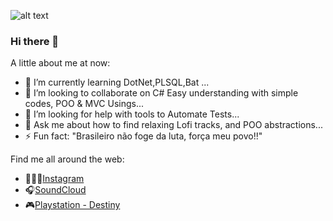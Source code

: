 ![alt text](https://user-images.githubusercontent.com/49915749/195142431-00e05566-e0ec-4b80-a83c-824ee7d38df9.png)

### Hi there 👋

A little about me at now:

- 🌱 I’m currently learning DotNet,PLSQL,Bat ...
- 👯 I’m looking to collaborate on C# Easy understanding with simple codes, POO & MVC Usings...
- 🤔 I’m looking for help with tools to Automate Tests...
- 💬 Ask me about how to find relaxing Lofi tracks, and POO abstractions...
- ⚡ Fun fact: "Brasileiro não foge da luta, força meu povo!!"

Find me all around the web:

   - 👨🏿‍💻<a href="https://www.instagram.com/inacio.dev/" target="_blank">Instagram</a>
   - 🎧<a href="https://soundcloud.com/user-532061929" target="_blank">SoundCloud</a>
   - 🎮<a href="https://www.bungie.net/7/pt-br/User/Profile/2/4611686018516614617?bgn=Inacio_Carvalho" target="_blank">Playstation - Destiny</a> 
